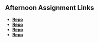 ## Afternoon Assignment Links

* **[Repo](https://varozzaej.github.io/Scoreboard/)**
* **[Repo](https://github.com/VarozzaEJ/<ASSIGNMENT_REPO>)**
* **[Repo](https://github.com/VarozzaEJ/<ASSIGNMENT_REPO>)**
* **[Repo](https://github.com/VarozzaEJ/<ASSIGNMENT_REPO>)**
